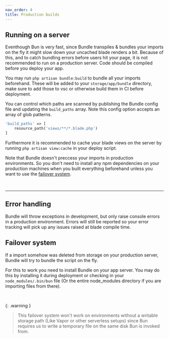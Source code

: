 ```yaml
---
nav_order: 4
title: Production builds
---
```


## Running on a server

Eventhough Bun is very fast, since Bundle transpiles & bundles your imports on the fly it might slow down your uncached blade renders a bit. Because of this, and to catch bundling errors before users hit your page, it is not recommended to run on a production server. Code should be compiled before you deploy your app.

You may run `php artisan bundle:build` to bundle all your imports beforehand. These will be added to your `storage/app/bundle` directory, make sure to add those to vsc or otherwise build them in CI before deployment.

You can control which paths are scanned by publishing the Bundle config file and updating the `build_paths` array. Note this config option accepts an array of glob patterns.

```php
'build_paths' => [
    resource_path('views/**/*.blade.php')
]
```

Furthermore it is recommended to cache your blade views on the server by running `php artisan view:cache` in your deploy script.

Note that Bundle doesn't preccess your imports in production environments. So you don't need to install any npm dependencies on your production machines when you built everything beforehand unless you want to use the [failover system](https://gwleuverink.github.io/bundle/production-builds.html#failover-system).

<br />

---

## Error handling

Bundle will throw exceptions in development, but only raise console errors in a production environment.
Errors will still be reported so your error tracking will pick up any issues raised at blade compile time.

## Failover system

If a import somehow was deleted from storage on your production server, Bundle will try to bundle the script on the fly.

For this to work you need to install Bundle on your app server. You may do this by installing it during deployment or checking in your `node_modules/.bin/bun` file (Or the entire node_modules directory if you are importing files from there).

<br>

{: .warning }

> This failover system won't work on environments without a writable storage path (Like Vapor or other serverless setups) since Bun requires us to write a temporary file on the same disk Bun is invoked from.
